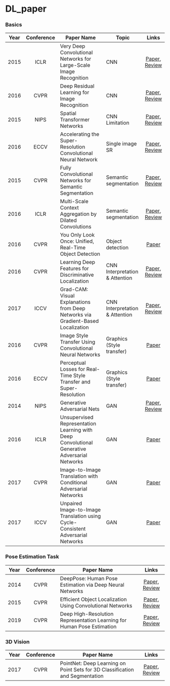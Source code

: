 # DL_paper

### Basics
|Year|Conference|Paper Name|Topic|Links|
|:---:|:---:|---|---|:---:|
|2015|ICLR|Very Deep Convolutional Networks for Large-Scale Image Recognition|CNN|[Paper](https://arxiv.org/pdf/1409.1556.pdf), [Review](https://github.com/jeonggg119/DL_paper/issues/2)|
|2016|CVPR|Deep Residual Learning for Image Recognition|CNN|[Paper](https://arxiv.org/pdf/1512.03385.pdf), [Review](https://github.com/jeonggg119/DL_paper/issues/21)|
|2015|NIPS|Spatial Transformer Networks|CNN Limitation|[Paper](https://arxiv.org/pdf/1506.02025.pdf), [Review](https://github.com/jeonggg119/DL_paper/issues/3)|
|2016|ECCV|Accelerating the Super-Resolution Convolutional Neural Network|Single image SR|[Paper](https://arxiv.org/pdf/1608.00367.pdf), [Review](https://github.com/jeonggg119/DL_paper/issues/23)|
|2015|CVPR|Fully Convolutional Networks for Semantic Segmentation|Semantic segmentation|[Paper](https://www.cv-foundation.org/openaccess/content_cvpr_2015/papers/Long_Fully_Convolutional_Networks_2015_CVPR_paper.pdf), [Review](https://github.com/jeonggg119/DL_paper/issues/6)|
|2016|ICLR|Multi-Scale Context Aggregation by Dilated Convolutions|Semantic segmentation|[Paper](https://arxiv.org/pdf/1511.07122.pdf), [Review](https://github.com/jeonggg119/DL_paper/issues/7)|
|2016|CVPR|You Only Look Once: Unified, Real-Time Object Detection|Object detection|[Paper](https://arxiv.org/pdf/1506.02640.pdf)|
|2016|CVPR|Learning Deep Features for Discriminative Localization|CNN Interpretation & Attention|[Paper](http://arxiv.org/pdf/1512.04150.pdf), [Review](https://github.com/jeonggg119/DL_paper/issues/5)|
|2017|ICCV|Grad-CAM: Visual Explanations from Deep Networks via Gradient-Based Localization|CNN Interpretation & Attention|[Paper](https://arxiv.org/pdf/1610.02391.pdf), [Review](https://github.com/jeonggg119/DL_paper/issues/4)|
|2016|CVPR|Image Style Transfer Using Convolutional Neural Networks|Graphics (Style transfer)|[Paper](https://www.cv-foundation.org/openaccess/content_cvpr_2016/papers/Gatys_Image_Style_Transfer_CVPR_2016_paper.pdf)|
|2016|ECCV|Perceptual Losses for Real-Time Style Transfer and Super-Resolution|Graphics (Style transfer)|[Paper](https://arxiv.org/pdf/1603.08155.pdf)|
|2014|NIPS|Generative Adversarial Nets|GAN|[Paper](https://proceedings.neurips.cc/paper/2014/file/5ca3e9b122f61f8f06494c97b1afccf3-Paper.pdf), [Review](https://github.com/jeonggg119/DL_paper/issues/19)|
|2016|ICLR|Unsupervised Representation Learning with Deep Convolutional Generative Adversarial Networks|GAN|[Paper](https://arxiv.org/pdf/1511.06434.pdf)|
|2017|CVPR|Image-to-Image Translation with Conditional Adversarial Networks|GAN|[Paper](http://arxiv.org/pdf/1611.07004.pdf)|
|2017|ICCV|Unpaired Image-to-Image Translation using Cycle-Consistent Adversarial Networks|GAN|[Paper](http://arxiv.org/pdf/1703.10593.pdf)|

### Pose Estimation Task
|Year|Conference|Paper Name|Links|
|:---:|:---:|---|:---:|
|2014|CVPR|DeepPose: Human Pose Estimation via Deep Neural Networks|[Paper](https://arxiv.org/pdf/1312.4659.pdf), [Review](https://github.com/jeonggg119/DL_paper/issues/8)|
|2015|CVPR|Efficient Object Localization Using Convolutional Networks|[Paper](https://arxiv.org/abs/1411.4280), [Review](https://github.com/jeonggg119/DL_paper/issues/11)|
|2019|CVPR|Deep High-Resolution Representation Learning for Human Pose Estimation|[Paper](https://arxiv.org/pdf/1902.09212.pdf), [Review](https://github.com/jeonggg119/DL_paper/issues/12)|

### 3D Vision
|Year|Conference|Paper Name|Links|
|:---:|:---:|---|:---:|
|2017|CVPR|PointNet: Deep Learning on Point Sets for 3D Classification and Segmentation|[Paper](https://arxiv.org/pdf/1612.00593.pdf), [Review](https://github.com/jeonggg119/DL_paper/issues/24)|
